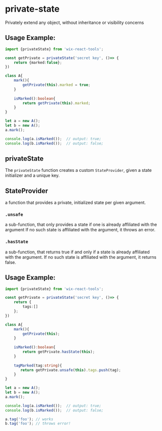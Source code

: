 # private-state

Privately extend any object, without inheritance or visibility concerns 

## Usage Example:

```ts
import {privateState} from 'wix-react-tools';

const getPrivate = privateState('secret key', ()=> {
    return {marked:false};
})

class A{   
    mark(){
        getPrivate(this).marked = true;
    }
    
    isMarked():boolean{
        return getPrivate(this).marked;
    }
}

let a = new A();
let b = new A();
a.mark();

console.log(a.isMarked());  // output: true;
console.log(b.isMarked());  // output: false;
```

## privateState

The `privateState` function creates a custom `StateProvider`, given a state initializer and a unique key.

## StateProvider
a function that provides a private, initialized state per given argument. 

### `.unsafe`
a sub-function, that only provides a state if one is already affiliated with the argument
If no such state is affiliated with the argument, it throws an error.

### `.hasState`
a sub-function, that returns true if and only if a state is already affiliated with the argument.
If no such state is affiliated with the argument, it returns false.

## Usage Example:

```ts
import {privateState} from 'wix-react-tools';

const getPrivate = privateState('secret key', ()=> {
    return {
        tags:[]
    };
})

class A{   
    mark(){
        getPrivate(this);
    }
    
    isMarked():boolean{
        return getPrivate.hasState(this);
    }
    
    tagMarked(tag:string){
       return getPrivate.unsafe(this).tags.push(tag);
    }
}

let a = new A();
let b = new A();
a.mark();

console.log(a.isMarked());  // output: true;
console.log(b.isMarked());  // output: false;

a.tag('foo'); // works
b.tag('foo'); // throws error!
```
